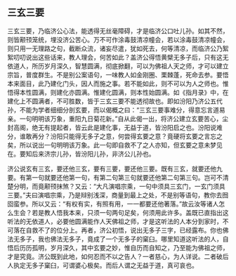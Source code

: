 ##  三玄三要

三玄三要，乃临济公心法，能透得无丝毫障碍，才是临济公口吐儿孙。如其不然，则皆颟顸笼统，埋没济公苦心。万不可作涂毒鼓清凉幢会，若以涂毒鼓清凉幢会，则只用一无理路之句，截断众流，诸妄尽遣，犹如死去，何等清凉，而临济公乃絮絮叨叨说出这些话来，教人理会，何苦如此？盖济公得悟黄檗无多子后，只有这无依道人，所历岁月深久，智慧圆满，彻底掀翻，可以为佛祖人天之师，才可以建立宗旨，普度群生。不是别公案语句，一味教人如金刚圈、栗棘蓬，死命去参。要悟本来面目，此乃建化门头，因人而施之事。若不能如此，则不可以为人之师也。惟悟得本性圆满，则建化亦圆满。惟建化圆满，则本性始圆满。如《指月录》中，在建化上不圆满者，不可胜数，皆于三玄三要不能透彻故也。即如汾阳乃济公五代孙，不能为学者细细分剖玄要，而以偈概之曰：“三玄三要事难分，得意忘言道易亲。一句明明该万象，重阳九日菊花新。”自从此偈一出，将济公建立玄要苦心，尘封高阁，绝无有提起者，皆云此是建化事，无益于道，皆汾阳启之也。汾阳说难分，谁敢再分？汾阳只能得无多子之意，何尝得玄要之意？竟硬将玄要之言忘之矣，所以说出一句明明该万象。此一句即自救不了之人亦知，但玄要之意未梦见在。要知后来济宗儿孙，皆汾阳儿孙，非济公儿孙也。

济公说玄有三玄，要还他三玄，要有三要，要还他三要。既有三玄，就要还他九要。有第一句就要还他第一句，有第二句第三句就要还他第二句第三句。岂可不清楚分明，而竟颟顸抹煞？又云：“大凡演唱宗乘，一句中须具三玄门，一玄门须具三要。”夫曰演唱宗乘，乃是辩别浅深，商量到最上之处，不是别等语句，教你去囫囵蛮参。所以又云：“有权有实，有照有用，一一都要还他著落。”故云汝等诸人怎么生会？若是教人悟我本来，只须一句两句足矣，何须用此许多。盖既已直指出这听法的无依道人，必要他圆满能作人天佛祖之师，才是这听法的人本分到家时，不可落在自救不了的位分上。再者，济公初悟，说出无多子三字，已经露布。你也佛法无多子，我也佛法无多子，竟成了一个无多子的窠臼。哪里知道这听法的人，自悟后历历孤明，岁月深久，其中玄要之妙，惟自历而自知之，乃至能为佛祖之师，才是究竟。济公既到此地，如何忍而不以之告人？一者慈心，为人详说。二者破后人执定无多子窠臼，可谓婆心极矣。而后人谓之无益于道，真可哀也。
